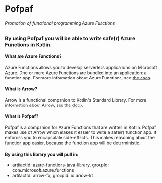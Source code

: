 # Pofpaf
###### Promotion of functional programming Azure Functions

### By using Pofpaf you will be able to write safe(r) Azure Functions in Kotlin.

#### What are Azure Functions?
Azure Functions allows you to develop serverless applications on Microsoft Azure. One or more Azure Functions are bundled into an application; a function app.
For more information about Azure Functions, see [the docs](https://docs.microsoft.com/en-us/azure/azure-functions/functions-overview).

#### What is Λrrow?
Arrow is a functional companion to Kotlin's Standard Library.
For more information about Arrow, see [the docs](https://arrow-kt.io).

#### What is Pofpaf?
Pofpaf is a companion for Azure Functions that are written in Kotlin. Pofpaf makes use of Arrow which makes it easier to write a safe(r) function app. It enforces you to encapsulate side-effects. This makes reasoning about the function app easier, because the function app will be deterministic.

#### By using this library you will pull in:
- artifactId: azure-functions-java-library, groupId: com.microsoft.azure.functions
- artifactId: arrow-fx, groupId: io.arrow-kt
